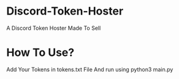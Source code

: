 # Discord-Token-Hoster
A Discord Token Hoster Made To Sell

# How To Use?
Add Your Tokens in tokens.txt File And run using python3 main.py
